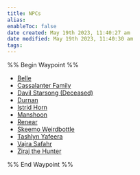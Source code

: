 ```yaml
---
title: NPCs
alias: 
enableToc: false
date created: May 19th 2023, 11:40:27 am
date modified: May 19th 2023, 11:40:30 am
tags: 
---
```

%% Begin Waypoint %%
- [Belle](NPCs/Belle.md)
- [Cassalanter Family](NPCs/Cassalanter%20Family.md)
- [Davil Starsong (Deceased)](./Davil%20Starsong%20(Deceased).md)
- [Durnan](NPCs/Durnan.md)
- [Istrid Horn](NPCs/Istrid%20Horn.md)
- [Manshoon](NPCs/Manshoon.md)
- [Renear](NPCs/Renear.md)
- [Skeemo Weirdbottle](NPCs/Skeemo%20Weirdbottle.md)
- [Tashlyn Yafeera](NPCs/Tashlyn%20Yafeera.md)
- [Vajra Safahr](NPCs/Vajra%20Safahr.md)
- [Ziraj the Hunter](NPCs/Ziraj%20the%20Hunter.md)

%% End Waypoint %%
